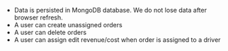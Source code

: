 - Data is persisted in MongoDB database. We do not lose data after browser refresh.
- A user can create unassigned orders
- A user can delete orders
- A user can assign edit revenue/cost when order is assigned to a driver

